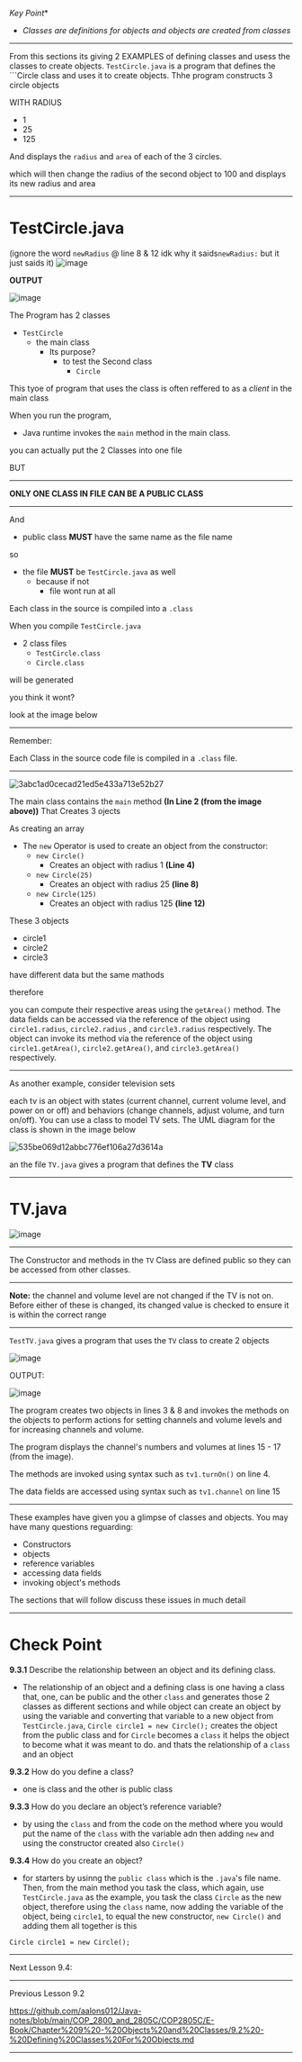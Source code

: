   *Key Point**
- _Classes are definitions for objects and objects are created from classes_

---------------------------------------

From this sections its giving 2 EXAMPLES of defining classes and usess the classes to create objects. ```TestCircle.java``` is a program that defines the ```Circle class and uses it to create objects. Thhe program constructs 3 circle objects

WITH RADIUS
- 1
- 25
- 125

And displays the ```radius``` and ```area``` of each of the 3 circles.

which will then change the radius of the second object to 100 and displays its new radius and area

----------------------------------------
# TestCircle.java
(ignore the word ```newRadius``` @ line 8 & 12 idk why it saids```newRadius:``` but it just saids it)
![image](https://github.com/user-attachments/assets/ed46ce88-eb4f-4aa7-8646-2e8cd58ef873)

**OUTPUT**

![image](https://github.com/user-attachments/assets/af339055-a9de-448d-8cb9-074c1f002fa7)

The Program has 2 classes
- ```TestCircle```
  - the main class
    - Its purpose?
      - to test the Second class
        - ```Circle```
       
This tyoe of program that uses the class is often reffered to as a _client_ in the main class

When you run the program,
- Java runtime invokes the ```main``` method in the main class.

you can actually put the 2 Classes into one file

BUT

-----------------------------------------------------
**ONLY ONE CLASS IN FILE CAN BE A PUBLIC CLASS**

-----------------------------------------------------
And
- public class **MUST** have the same name as the file name

so

- the file **MUST** be ```TestCircle.java``` as well
  - because if not
    - file wont run at all
  
Each class in the source is compiled into a ```.class```

When you compile ```TestCircle.java```
- 2 class files
  - ```TestCircle.class```
  - ```Circle.class```

will be generated

you think it wont?

look at the image below

-------------------------------
Remember:

Each Class in the source code file is compiled in a ```.class``` file.

-----------------------------------
![3abc1ad0cecad21ed5e433a713e52b27](https://github.com/user-attachments/assets/14afe86b-3010-4e05-bd89-f644c18de0e6)

The main class contains the ```main``` method **(In Line 2 (from the image above))** That Creates 3 ojects

As creating an array
- The ```new``` Operator is used to create an object from the constructor:
  -  ```new Circle()```
      - Creates an object with radius 1 **(Line 4)**
  - ```new Circle(25)```
      - Creates an object with radius 25 **(line 8)**
  - ```new Circle(125)```
      - Creates an object with radius 125 **(line 12)**
   
These 3 objects
- circle1
- circle2
- circle3

have different data but the same mathods

therefore

you can compute their respective areas using the ```getArea()``` method. The data fields can be accessed via the reference of the object using ```circle1.radius```, ```circle2.radius``` , and ```circle3.radius``` respectively. The object can invoke its method via the reference of the object using ```circle1.getArea()```, ```circle2.getArea()```, and ```circle3.getArea() ``` respectively.

----------------------------------------------------------------------
As another example, consider television sets

each tv is an object with states (current channel, current volume level, and power on or off) and behaviors (change channels, adjust volume, and turn on/off). You can use a class to model TV sets. The UML diagram for the class is shown in the image below 

![535be069d12abbc776ef106a27d3614a](https://github.com/user-attachments/assets/346eea40-828e-4a20-bcf6-a4ab985cd1e0)

an the file ```TV.java``` gives a program that defines the **TV** class

----------------------------------------------
# TV.java

![image](https://github.com/user-attachments/assets/90015354-79f1-4df0-9cdd-11a6ad56da78)

-----------------------------------------------
The Constructor and methods in the ```TV``` Class are defined public so they can be accessed from other classes.

-------------------------------------------
**Note:**
the channel and volume level are not changed if the TV is not on. Before either of these is changed, its changed value is checked to ensure it is within the correct range

-------------------------------------------
```TestTV.java``` gives a program that uses the ```TV``` class to create 2 objects

![image](https://github.com/user-attachments/assets/797ee53b-5eae-4f1c-a612-45d77b452150)

OUTPUT:

![image](https://github.com/user-attachments/assets/b09603f9-e9ba-4b38-bb66-3bcbcb038fa4)

The program creates two objects in lines 3 & 8 and invokes the methods on the objects to perform actions for setting channels and volume levels and for increasing channels and volume.

The program displays the channel's numbers and volumes at lines 15 - 17 (from the image).

The methods are invoked using syntax such as ```tv1.turnOn()``` on line 4. 

The data fields are accessed using syntax such as ```tv1.channel``` on line 15

---------------------------------------------------- 
These examples have given you a glimpse of classes and objects. You may have many questions reguarding:
- Constructors
- objects
- reference variables
- accessing data fields
- invoking object's methods

The sections that will follow discuss these issues in much detail

-----------------------------------------------------------------
# Check Point

**9.3.1** Describe the relationship between an object and its defining class.
- The relationship of an object and a defining class is one having a class that, one, can be public and the other ```class``` and generates those 2 classes as different sections and while object can create an object by using the variable and converting that variable to a new object from ```TestCircle.java```, ```Circle circle1 = new Circle();``` creates the object from the public class and for ```Circle``` becomes a ```class``` it helps the object to become what it was meant to do. and thats the relationship of a ```class``` and an object
              
**9.3.2** How do you define a class?
- one is class and the other is public class
              
**9.3.3** How do you declare an object’s reference variable?
- by using the ```class``` and from the code on the method where you would put the name of the ```class``` with the variable adn then adding ```new``` and using the constructor created also ```Circle()```
              
**9.3.4** How do you create an object?
- for starters by usinng the ```public class``` which is the ```.java```'s file name. Then, from the main method you task the class, which again, use ```TestCircle.java``` as the example, you task the class ```Circle``` as the new object, therefore using the ```class``` name, now adding the variable of the object, being ```circle1```, to equal the new constructor, ```new Circle()``` and adding them all together is this
```
Circle circle1 = new Circle();
```
--------------------------------
Next Lesson 9.4:



------------------------------------------------------
Previous Lesson 9.2

https://github.com/aalons012/Java-notes/blob/main/COP_2800_and_2805C/COP2805C/E-Book/Chapter%209%20-%20Objects%20and%20Classes/9.2%20-%20Defining%20Classes%20For%20Objects.md

----------------------------------------------------------------------------
